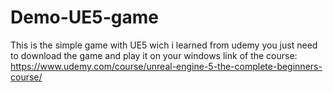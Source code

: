 # Demo-UE5-game
This is the simple game with UE5 wich i learned from udemy
you just need to download the game and play it on your windows
link of the course: https://www.udemy.com/course/unreal-engine-5-the-complete-beginners-course/
